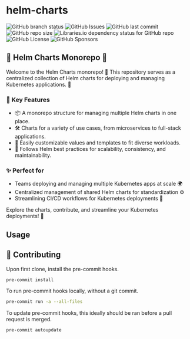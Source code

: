 # helm-charts

![GitHub branch status](https://img.shields.io/github/checks-status/mosher-labs/helm-charts/main)
![GitHub Issues](https://img.shields.io/github/issues/mosher-labs/helm-charts)
![GitHub last commit](https://img.shields.io/github/last-commit/mosher-labs/helm-charts)
![GitHub repo size](https://img.shields.io/github/repo-size/mosher-labs/helm-charts)
![Libraries.io dependency status for GitHub repo](https://img.shields.io/librariesio/github/mosher-labs/helm-charts)
![GitHub License](https://img.shields.io/github/license/mosher-labs/helm-charts)
![GitHub Sponsors](https://img.shields.io/github/sponsors/mosher-labs)

## 🎩 Helm Charts Monorepo 🚢

Welcome to the Helm Charts monorepo! 🚀 This repository serves as a centralized
collection of Helm charts for deploying and managing Kubernetes applications. 🎯

### 🌟 Key Features

- 📦 A monorepo structure for managing multiple Helm charts in one place.
- 🛠️ Charts for a variety of use cases, from microservices to full-stack applications.
- 🔧 Easily customizable values and templates to fit diverse workloads.
- 📜 Follows Helm best practices for scalability, consistency, and maintainability.

### ✨ Perfect for

- Teams deploying and managing multiple Kubernetes apps at scale 🌍
- Centralized management of shared Helm charts for standardization ⚙️
- Streamlining CI/CD workflows for Kubernetes deployments 🚀

Explore the charts, contribute, and streamline your Kubernetes deployments! 🤝

## Usage

## 🔰 Contributing

Upon first clone, install the pre-commit hooks.

```bash
pre-commit install
```

To run pre-commit hooks locally, without a git commit.

```bash
pre-commit run -a --all-files
```

To update pre-commit hooks, this ideally should be ran before a pull request is merged.

```bash
pre-commit autoupdate
```
